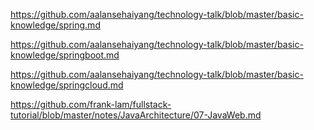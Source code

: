 https://github.com/aalansehaiyang/technology-talk/blob/master/basic-knowledge/spring.md

https://github.com/aalansehaiyang/technology-talk/blob/master/basic-knowledge/springboot.md

https://github.com/aalansehaiyang/technology-talk/blob/master/basic-knowledge/springcloud.md

https://github.com/frank-lam/fullstack-tutorial/blob/master/notes/JavaArchitecture/07-JavaWeb.md
